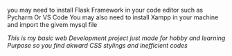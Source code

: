 you may need to install Flask Framework in your code editor such as Pycharm Or VS Code
You may also need to install Xampp in your machine and import the givem mysql file

*This is my basic web Development project just made for hobby and learning Purpose so you find akward CSS stylings and inefficient codes*

